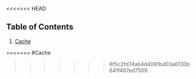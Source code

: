 <<<<<<< HEAD
## Table of Contents
1. [Cache](./Cache.md)

=======
#Cache
>>>>>>> 6f5c2fd74ab4d4091bd03a6130b641f467ed7509
